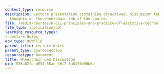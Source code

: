 ```yaml
---
content_type: resource
description: Lecture presentation containing objectives, discussion topics, and final
  thoughts on the wheelchair lab of the course.
file: /media/courses/6-811-principles-and-practice-of-assistive-technology-fall-2014/558a02fdd95168aef6f78a8170e06b6d_MIT6_811F14_Wheelchair.pdf
file_type: application/pdf
learning_resource_types:
- Lecture Notes
ocw_type: OCWFile
parent_title: Lecture Notes
parent_type: CourseSection
resourcetype: Document
title: Wheelchair Lab Discussion
uid: 558a02fd-d951-68ae-f6f7-8a8170e06b6d
---
```

